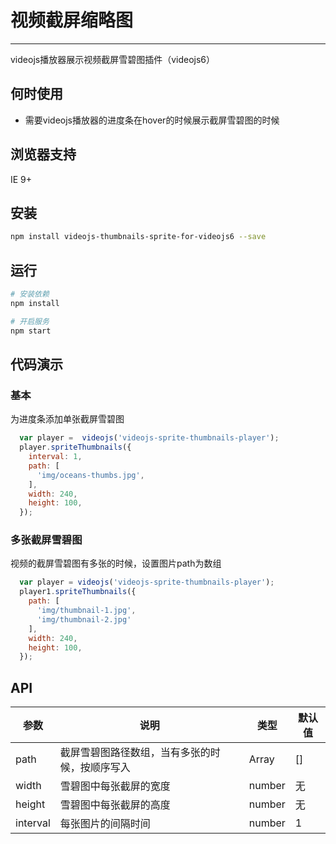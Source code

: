 # 视频截屏缩略图

---

videojs播放器展示视频截屏雪碧图插件（videojs6）

## 何时使用

- 需要videojs播放器的进度条在hover的时候展示截屏雪碧图的时候

## 浏览器支持

IE 9+

## 安装

```bash
npm install videojs-thumbnails-sprite-for-videojs6 --save
```

## 运行

```bash
# 安装依赖
npm install

# 开启服务
npm start
```

## 代码演示

### 基本

为进度条添加单张截屏雪碧图

```js
  var player =  videojs('videojs-sprite-thumbnails-player');
  player.spriteThumbnails({
    interval: 1,
    path: [
      'img/oceans-thumbs.jpg',
    ],
    width: 240,
    height: 100,
  });
```

### 多张截屏雪碧图

视频的截屏雪碧图有多张的时候，设置图片path为数组

```js
  var player = videojs('videojs-sprite-thumbnails-player');
  player1.spriteThumbnails({
    path: [
      'img/thumbnail-1.jpg',
      'img/thumbnail-2.jpg'
    ],
    width: 240,
    height: 100,
  });
```

## API

| 参数        | 说明                                                | 类型        | 默认值 |
|----------- |---------------------------------------------------  | ----------  |-------|
| path       | 截屏雪碧图路径数组，当有多张的时候，按顺序写入                                | Array<String>      | []    |
| width  | 雪碧图中每张截屏的宽度 | number | 无 |
| height | 雪碧图中每张截屏的高度 | number | 无 |
| interval | 每张图片的间隔时间 | number | 1 |
